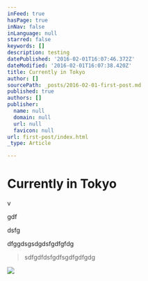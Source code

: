 ```yaml
---
inFeed: true
hasPage: true
inNav: false
inLanguage: null
starred: false
keywords: []
description: testing
datePublished: '2016-02-01T16:07:46.372Z'
dateModified: '2016-02-01T16:07:38.420Z'
title: Currently in Tokyo
author: []
sourcePath: _posts/2016-02-01-first-post.md
published: true
authors: []
publisher:
  name: null
  domain: null
  url: null
  favicon: null
url: first-post/index.html
_type: Article

---
```

# Currently in Tokyo

v

gdf

dsfg

dfggdsgsdgdsfgdfgfdg

> sdfgdfdsfgdfsgdfgdfgdg

![](https://the-grid-user-content.s3-us-west-2.amazonaws.com/e2df69a3-882f-4dd4-a6e6-1399502f48b9.jpg)